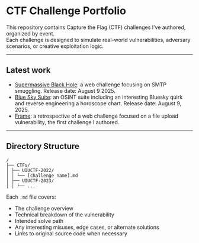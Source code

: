 # CTF Challenge Portfolio

This repository contains Capture the Flag (CTF) challenges I’ve authored, organized by event.  
Each challenge is designed to simulate real-world vulnerabilities, adversary scenarios, or creative exploitation logic.

---


## Latest work

- [Supermassive Black Hole](): a web challenge focusing on SMTP smuggling. Release date: August 9 2025.
- [Blue Sky Suite](): an OSINT suite including an interesting Bluesky quirk and reverse engineering a horoscope chart. Release date: August 9, 2025.
- [Frame](https://github.com/eihart123/CTF-and-Box-Writeups/blob/main/CTFs/UIUCTF-2022/Frame.md): a retrospective of a web challenge focused on a file upload vulnerability, the first challenge I authored.

---

## Directory Structure

```
/
├── CTFs/
│ ├── UIUCTF-2022/
│ │ └── [challenge name].md
│ ├── UIUCTF-2023/
│ │ └── ...
```


Each `.md` file covers:
- The challenge overview
- Technical breakdown of the vulnerability
- Intended solve path
- Any interesting misuses, edge cases, or alternate solutions
- Links to original source code when necessary
